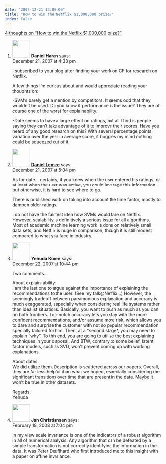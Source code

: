```yaml
---
date: "2007-12-21 12:00:00"
title: "How to win the Netflix $1,000,000 prize?"
index: false
---
```


[4 thoughts on &ldquo;How to win the Netflix $1,000,000 prize?&rdquo;](/lemire/blog/2007/12-21-how-to-win-the-netflix-1000000-prize)

<ol class="comment-list">
<li id="comment-49650" class="comment even thread-even depth-1">
<div class="comment-author vcard">
<img alt src="https://secure.gravatar.com/avatar/880cbab435f00197613c9cc2065b4f5a?s=56&#038;d=mm&#038;r=g" srcset="https://secure.gravatar.com/avatar/880cbab435f00197613c9cc2065b4f5a?s=112&#038;d=mm&#038;r=g 2x" class="avatar avatar-56 photo" height="56" width="56" decoding="async" /> <b class="fn">Daniel Haran</b> <span class="says">says:</span> </div>
<div class="comment-metadata"><time datetime="2007-12-21T16:33:22+00:00">December 21, 2007 at 4:33 pm</time></a> </div>
<div class="comment-content">
<p>I subscribed to your blog after finding your work on CF for research on Netflix.</p>
<p>A few things I&rsquo;m curious about and would appreciate reading your thoughts on:</p>
<p>-SVM&rsquo;s barely get a mention by competitors. It seems odd that they wouldn&rsquo;t be used. Do you know if performance is the issue? They are of course one of the worst for explainability.</p>
<p>-Date seems to have a large effect on ratings, but all I find is people saying they can&rsquo;t take advantage of it to improve their scores. Have you heard of any good research on this? With several percentage points variation over the year in average score, it boggles my mind nothing could be squeezed out of it.</p>
</div>
</li>
<li id="comment-49651" class="comment odd alt thread-odd thread-alt depth-1">
<div class="comment-author vcard">
<img alt src="https://secure.gravatar.com/avatar/6518c23aacab4c42dd2c5b9b57b79fb5?s=56&#038;d=mm&#038;r=g" srcset="https://secure.gravatar.com/avatar/6518c23aacab4c42dd2c5b9b57b79fb5?s=112&#038;d=mm&#038;r=g 2x" class="avatar avatar-56 photo" height="56" width="56" decoding="async" /> <b class="fn"><a href="https://lemire.me/blog/" class="url" rel="ugc">Daniel Lemire</a></b> <span class="says">says:</span> </div>
<div class="comment-metadata"><time datetime="2007-12-21T17:04:01+00:00">December 21, 2007 at 5:04 pm</time></a> </div>
<div class="comment-content">
<p>As for date&#8230; certainly, if you knew when the user entered his ratings, or at least when the user was active, you could leverage this information&#8230; but otherwise, it is hard to see where to go.</p>
<p>There is published work on taking into account the time factor, mostly to dampen older ratings.</p>
<p>I do not have the faintest idea how SVMs would fare on Netflix. However, scalability is definitively a serious issue for all algorithms. Most of academic machine learning work is done on relatively small data sets, and Netflix is huge in comparison, though it is still modest compared to what you face in industry.</p>
</div>
</li>
<li id="comment-49653" class="comment even thread-even depth-1">
<div class="comment-author vcard">
<img alt src="https://secure.gravatar.com/avatar/171b8293a9c54b32d28e532d06a2bd86?s=56&#038;d=mm&#038;r=g" srcset="https://secure.gravatar.com/avatar/171b8293a9c54b32d28e532d06a2bd86?s=112&#038;d=mm&#038;r=g 2x" class="avatar avatar-56 photo" height="56" width="56" loading="lazy" decoding="async" /> <b class="fn">Yehuda Koren</b> <span class="says">says:</span> </div>
<div class="comment-metadata"><time datetime="2007-12-22T22:44:59+00:00">December 22, 2007 at 10:44 pm</time></a> </div>
<div class="comment-content">
<p>Two comments&#8230;</p>
<p>About explain-ability:<br/>
I am the last one to argue against the importance of explaining the recommendations to the user. (See my talk@Netflix&#8230;) However, the seemingly tradeoff between parsimonious explanation and accuracy is much exaggerated, especially when considering real life systems rather than idealist situations. Basically, you want to push as much as you can on both frontiers. Top-notch accuracy lets you stay with the more confident recommendations, and/or assume more risk, which allows you to dare and surprise the customer with not so popular recommendation specially tailored for him. Then, at a *second stage*, you may need to explain &ldquo;why&rdquo;. To this end, you are going to utilize the best explaining techniques in your disposal. And BTW, contrary to some belief, latent factor models, such as SVD, won&rsquo;t prevent coming up with working explanations. </p>
<p>About dates:<br/>
We did utilize them. Description is scattered across our papers. Overall, they are far less helpful than what we hoped, especially considering the significant transitions over time that are present in the data. Maybe it won&rsquo;t be true in other datasets.</p>
<p>Regards,<br/>
Yehuda</p>
</div>
</li>
<li id="comment-49736" class="comment odd alt thread-odd thread-alt depth-1">
<div class="comment-author vcard">
<img alt src="https://secure.gravatar.com/avatar/e2174970aac12b931e7058b94171c930?s=56&#038;d=mm&#038;r=g" srcset="https://secure.gravatar.com/avatar/e2174970aac12b931e7058b94171c930?s=112&#038;d=mm&#038;r=g 2x" class="avatar avatar-56 photo" height="56" width="56" loading="lazy" decoding="async" /> <b class="fn">Jan Christiansen</b> <span class="says">says:</span> </div>
<div class="comment-metadata"><time datetime="2008-02-18T19:04:55+00:00">February 18, 2008 at 7:04 pm</time></a> </div>
<div class="comment-content">
<p>In my view scale invariance is one of the indicators of a robust algorithm in all of numerical analysis. Any algorithm that can be defeated by a simple transformation is not correctly identifying the information in the data. It was Peter Deuflhard who first introduced me to this insight with a paper on affine invariance.</p>
</div>
</li>
</ol>
